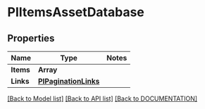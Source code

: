 # PIItemsAssetDatabase

## Properties
Name | Type | Notes
------------ | ------------- | -------------
**Items** | **Array<PIAssetDatabase>**
**Links** | **[**PIPaginationLinks**](../models/PIPaginationLinks.md)**

[[Back to Model list]](../../DOCUMENTATION.md#documentation-for-models) [[Back to API list]](../../DOCUMENTATION.md#documentation-for-api-endpoints) [[Back to DOCUMENTATION]](../../DOCUMENTATION.md)
